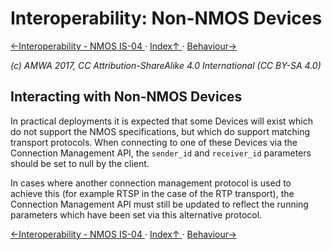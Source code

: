 # Interoperability: Non-NMOS Devices
[←Interoperability - NMOS IS-04 ](3.1._Interoperability_-_NMOS_IS-04.md) · [ Index↑ ](..) · [Behaviour→](4.0._Behaviour.md)

_(c) AMWA 2017, CC Attribution-ShareAlike 4.0 International (CC BY-SA 4.0)_

## Interacting with Non-NMOS Devices

In practical deployments it is expected that some Devices will exist which do not support the NMOS specifications, but which do support matching transport protocols. When connecting to one of these Devices via the Connection Management API, the `sender_id` and `receiver_id` parameters should be set to null by the client.

In cases where another connection management protocol is used to achieve this (for example RTSP in the case of the RTP transport), the Connection Management API must still be updated to reflect the running parameters which have been set via this alternative protocol.

[←Interoperability - NMOS IS-04 ](3.1._Interoperability_-_NMOS_IS-04.md) · [ Index↑ ](..) · [Behaviour→](4.0._Behaviour.md)
